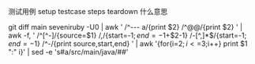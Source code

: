测试用例 setup testcase steps teardown 什么意思

git diff main seveniruby -U0 |
awk '
/^--- a/{print $2}
/^@@/{print $2}
' |
awk -f, '
/^[^-]/{source=$1}
/,/{start=-$1;end=-$1+$2-1}
/-[^,]*$/{start=-$1;end=-$1}
/^-/{print source,start,end}
' |
awk '{for{i=$2;i<=$3;i++} print $1 ":" i}' |
sed -e 's#a/src/main/java/##'